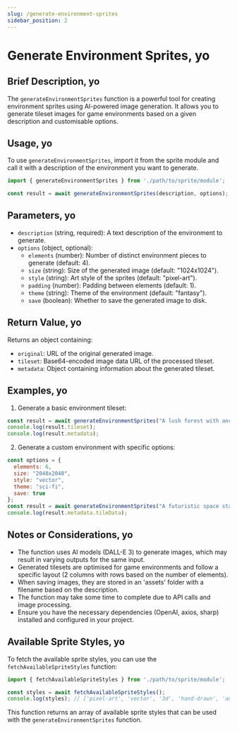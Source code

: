 ```yaml
---
slug: /generate-environment-sprites
sidebar_position: 2
---
```


# Generate Environment Sprites, yo

## Brief Description, yo

The `generateEnvironmentSprites` function is a powerful tool for creating environment sprites using AI-powered image generation. It allows you to generate tileset images for game environments based on a given description and customisable options.

## Usage, yo

To use `generateEnvironmentSprites`, import it from the sprite module and call it with a description of the environment you want to generate.

```javascript
import { generateEnvironmentSprites } from './path/to/sprite/module';

const result = await generateEnvironmentSprites(description, options);
```

## Parameters, yo

- `description` (string, required): A text description of the environment to generate.
- `options` (object, optional):
  - `elements` (number): Number of distinct environment pieces to generate (default: 4).
  - `size` (string): Size of the generated image (default: "1024x1024").
  - `style` (string): Art style of the sprites (default: "pixel-art").
  - `padding` (number): Padding between elements (default: 1).
  - `theme` (string): Theme of the environment (default: "fantasy").
  - `save` (boolean): Whether to save the generated image to disk.

## Return Value, yo

Returns an object containing:
- `original`: URL of the original generated image.
- `tileset`: Base64-encoded image data URL of the processed tileset.
- `metadata`: Object containing information about the generated tileset.

## Examples, yo

1. Generate a basic environment tileset:
```javascript
const result = await generateEnvironmentSprites("A lush forest with ancient ruins");
console.log(result.tileset);
console.log(result.metadata);
```

2. Generate a custom environment with specific options:
```javascript
const options = {
  elements: 6,
  size: "2048x2048",
  style: "vector",
  theme: "sci-fi",
  save: true
};
const result = await generateEnvironmentSprites("A futuristic space station interior", options);
console.log(result.metadata.tileData);
```

## Notes or Considerations, yo

- The function uses AI models (DALL-E 3) to generate images, which may result in varying outputs for the same input.
- Generated tilesets are optimised for game environments and follow a specific layout (2 columns with rows based on the number of elements).
- When saving images, they are stored in an 'assets' folder with a filename based on the description.
- The function may take some time to complete due to API calls and image processing.
- Ensure you have the necessary dependencies (OpenAI, axios, sharp) installed and configured in your project.

## Available Sprite Styles, yo

To fetch the available sprite styles, you can use the `fetchAvailableSpriteStyles` function:

```javascript
import { fetchAvailableSpriteStyles } from './path/to/sprite/module';

const styles = await fetchAvailableSpriteStyles();
console.log(styles); // ['pixel-art', 'vector', '3d', 'hand-drawn', 'anime']
```

This function returns an array of available sprite styles that can be used with the `generateEnvironmentSprites` function.